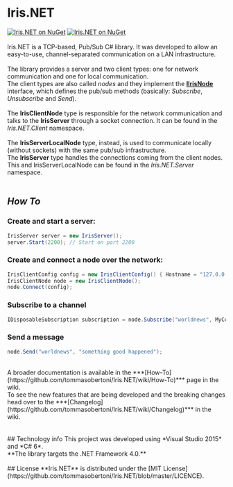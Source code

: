 # Iris.NET
[![Iris.NET on NuGet](https://img.shields.io/badge/source-browser-2B9CC6.svg?style=flat-square)](http://sourcebrowser.io/Browse/tommasobertoni/Iris.NET)
[![Iris.NET on NuGet](https://img.shields.io/badge/nuget-v0.1.0-blue.svg?style=flat-square)](https://www.nuget.org/packages/Iris.NET/)
<br><br>
Iris.NET is a TCP-based, Pub/Sub C# library. It was developed to allow an easy-to-use, channel-separated communication on a LAN infrastructure.
<br><br>
The library provides a server and two client types: one for network communication and one for local communication.
<br>
The client types are also called *nodes* and they implement the [**IIrisNode**](/Iris.NET/Iris.NET.Common/Nodes/IIrisNode.cs) interface, which defines the pub/sub methods (basically: *Subscribe*, *Unsubscribe* and *Send*).
<br><br>
The **IrisClientNode** type is responsible for the network communication and talks to the **IrisServer** through a socket connection. It can be found in the *Iris.NET.Client* namespace.
<br><br>
The **IrisServerLocalNode** type, instead, is used to communicate locally (without sockets) with the same pub/sub infrastructure.
<br>
The **IrisServer** type handles the connections coming from the client nodes. This and IrisServerLocalNode can be found in the *Iris.NET.Server* namespace.
<br><br>
## *How To*
### Create and start a server:<br>
```csharp
IrisServer server = new IrisServer();
server.Start(2200); // Start on port 2200
```
### Create and connect a node over the network:<br>
```csharp
IrisClientConfig config = new IrisClientConfig() { Hostname = "127.0.0.1", Port = 2200 };
IrisClientNode node = new IrisClientNode();
node.Connect(config);
```
### Subscribe to a channel
```csharp
IDisposableSubscription subscription = node.Subscribe("worldnews", MyContentHandler);
```
### Send a message
```csharp
node.Send("worldnews", "something good happened");
```
<br>
A broader documentation is available in the ***[How-To](https://github.com/tommasobertoni/Iris.NET/wiki/How-To)*** page in the wiki.
<br>
To see the new features that are being developed and the breaking changes head over to the ***[Changelog](https://github.com/tommasobertoni/Iris.NET/wiki/Changelog)*** in the wiki.
<br><br><br>
## Technology info
This project was developed using *Visual Studio 2015* and *C# 6*.<br>
**The library targets the .NET Framework 4.0.**
<br><br>
## License
**Iris.NET** is distributed under the [MIT License](https://github.com/tommasobertoni/Iris.NET/blob/master/LICENCE).
